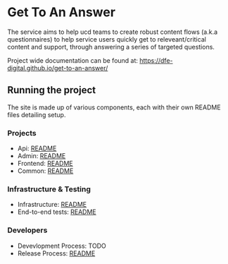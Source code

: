 # Get To An Answer

The service aims to help ucd teams to create robust content flows (a.k.a questionnaires) to help service users quickly get to releveant/critical content and support, through answering a series of targeted questions.

Project wide documentation can be found at: https://dfe-digital.github.io/get-to-an-answer/

## Running the project

The site is made up of various components, each with their own README files detailing setup.

### Projects

- Api: [README](./src/Api/README.md)
- Admin: [README](./src/Admin/README.md)
- Frontend: [README](./src/Frontend/README.md)
- Common: [README](./src/Common/README.md)

### Infrastructure & Testing

- Infrastructure: [README](./src/Infrastructure/README.md)
- End-to-end tests: [README](./src/e2e/gtaa.e2etests/README.md)

### Developers

- Devevlopment Process: TODO
- Release Process: [README](./docs/developers/Release-Process.md)
